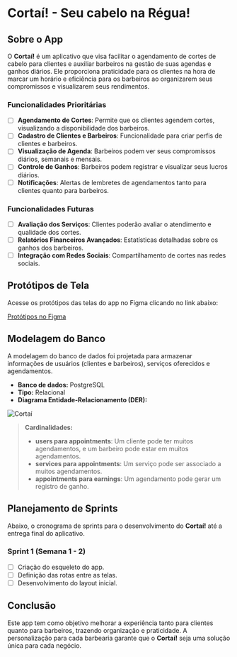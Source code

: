 # Cortaí! - Seu cabelo na Régua!

## Sobre o App
O **Cortaí!** é um aplicativo que visa facilitar o agendamento de cortes de cabelo para clientes e auxiliar barbeiros na gestão de suas agendas e ganhos diários. Ele proporciona praticidade para os clientes na hora de marcar um horário e eficiência para os barbeiros ao organizarem seus compromissos e visualizarem seus rendimentos.

### Funcionalidades Prioritárias
- [ ] **Agendamento de Cortes**: Permite que os clientes agendem cortes, visualizando a disponibilidade dos barbeiros.
- [ ] **Cadastro de Clientes e Barbeiros**: Funcionalidade para criar perfis de clientes e barbeiros.
- [ ] **Visualização de Agenda**: Barbeiros podem ver seus compromissos diários, semanais e mensais.
- [ ] **Controle de Ganhos**: Barbeiros podem registrar e visualizar seus lucros diários.
- [ ] **Notificações**: Alertas de lembretes de agendamentos tanto para clientes quanto para barbeiros.

### Funcionalidades Futuras
- [ ] **Avaliação dos Serviços**: Clientes poderão avaliar o atendimento e qualidade dos cortes.
- [ ] **Relatórios Financeiros Avançados**: Estatísticas detalhadas sobre os ganhos dos barbeiros.
- [ ] **Integração com Redes Sociais**: Compartilhamento de cortes nas redes sociais.

## Protótipos de Tela
Acesse os protótipos das telas do app no Figma clicando no link abaixo:

[Protótipos no Figma](https://www.figma.com)


## Modelagem do Banco
A modelagem do banco de dados foi projetada para armazenar informações de usuários (clientes e barbeiros), serviços oferecidos e agendamentos.

- **Banco de dados:** PostgreSQL
- **Tipo:** Relacional
- **Diagrama Entidade-Relacionamento (DER):**

![Cortaí](https://github.com/user-attachments/assets/d9f416f9-7452-4a0a-9f6c-70ec8ece3897)

> **Cardinalidades:**
> - **users para appointments**: Um cliente pode ter muitos agendamentos, e um barbeiro pode estar em muitos agendamentos.
> - **services para appointments**: Um serviço pode ser associado a muitos agendamentos.
> - **appointments para earnings**: Um agendamento pode gerar um registro de ganho.

## Planejamento de Sprints
Abaixo, o cronograma de sprints para o desenvolvimento do **Cortaí!** até a entrega final do aplicativo.

### Sprint 1 (Semana 1 - 2)
- [ ] Criação do esqueleto do app.
- [ ] Definição das rotas entre as telas.
- [ ] Desenvolvimento do layout inicial.

## Conclusão
Este app tem como objetivo melhorar a experiência tanto para clientes quanto para barbeiros, trazendo organização e praticidade. A personalização para cada barbearia garante que o **Cortaí!** seja uma solução única para cada negócio.